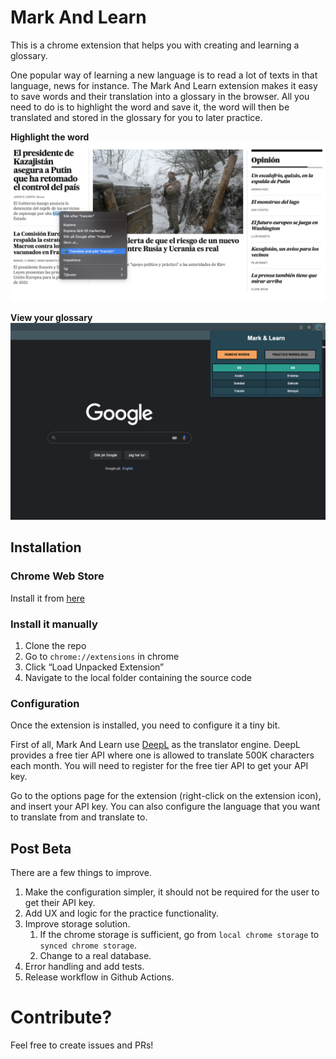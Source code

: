 # Mark And Learn

This is a chrome extension that helps you with creating and learning a glossary.

One popular way of learning a new language is to read a lot of texts in that language, news for instance. The Mark And Learn extension makes it easy to save words and their translation into a glossary in the browser. All you need to do is to highlight the word and save it, the word will then be translated and stored in the glossary for you to later practice.

**Highlight the word**
![Mark the word](images/context.png "Mark the word")

**View your glossary**
![View your glossary](images/popup.png "View your glossary")

## Installation

### Chrome Web Store

Install it from [here](https://chrome.google.com/webstore/detail/mark-and-learn/lpbdbbjfcohnhnhkndnaapannpehngee?hl=sv&authuser=0)

### Install it manually

1. Clone the repo
2. Go to `chrome://extensions` in chrome
3. Click “Load Unpacked Extension”
4. Navigate to the local folder containing the source code

### Configuration

Once the extension is installed, you need to configure it a tiny bit.

First of all, Mark And Learn use [DeepL](https://www.deepl.com/) as the translator engine. DeepL provides a free tier API where one is allowed to translate 500K characters each month. You will need to register for the free tier API to get your API key.

Go to the options page for the extension (right-click on the extension icon), and insert your API key. You can also configure the language that you want to translate from and translate to.

## Post Beta

There are a few things to improve.

1. Make the configuration simpler, it should not be required for the user to get their API key.
2. Add UX and logic for the practice functionality.
3. Improve storage solution.
   1. If the chrome storage is sufficient, go from `local chrome storage` to `synced chrome storage`.
   2. Change to a real database.
4. Error handling and add tests.
5. Release workflow in Github Actions.

# Contribute?

Feel free to create issues and PRs!
